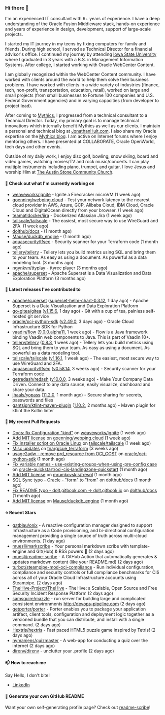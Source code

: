 ### Hi there 👋

I'm an experienced IT consultant with 9+ years of experience. I have a deep understanding of the Oracle Fusion Middleware stack, hands-on experience and years of experience in design, development, support of large-scale projects.

I started my IT journey in my teens by fixing computers for family and friends. During high school, I served as Technical Director for a financial advisor's office. I continued my journey by attending [Iowa State University](iastate.edu) where I graduated in 3 years with a B.S. in Management Information Systems. After college, I started working with Oracle WebCenter Content.

I am globally recognized within the WebCenter Content community. I have worked with clients around the world to help them solve their business problems. I have worked with clients in a wide variety of industries (finance, tech, non-profit, transportation, education, retail), worked on large and small projects (from small businesses to Fortune 100 companies and U.S. Federal Government agencies) and in varying capacities (from developer to project lead).

After coming to [Mythics](https://www.mythics.com/), I progressed from a technical consultant to a Technical Director. Today, my primary goal is to manage technical innovations which internally benefit Mythics as well as our clients. I maintain a personal and technical blog at [JonathanHult.com](https://jonathanhult.com). I also share my Oracle expertise on the [Mythics blog](https://www.mythics.com/about/blog/). I am active on Internet forums where I enjoy mentoring others. I have presented at COLLABORATE, Oracle OpenWorld, tech days and other events.

Outside of my daily work, I enjoy disc golf, bowling, snow skiing, board and video games, watching movies/TV and rock music/concerts. I can play multiple instruments including piano, trumpet, and guitar. I love Jesus and worship Him at [The Austin Stone Community Church](https://austinstone.org/).

#### 👷 Check out what I'm currently working on

- [weaveworks/ignite](https://github.com/weaveworks/ignite) - Ignite a Firecracker microVM (1 week ago)
- [goenning/webping.cloud](https://github.com/goenning/webping.cloud) - Test your network latency to the nearest cloud provider in AWS, Azure, GCP, Alibaba Cloud, IBM Cloud, Oracle Cloud and DigitalOcean directly from your browser. (1 week ago)
- [teamatldocker/jira](https://github.com/teamatldocker/jira) - Dockerized Atlassian Jira (1 week ago)
- [tailscale/tailscale](https://github.com/tailscale/tailscale) - The easiest, most secure way to use WireGuard and 2FA. (1 week ago)
- [dolthub/docs](https://github.com/dolthub/docs) -  (1 month ago)
- [Mause/duckdb_engine](https://github.com/Mause/duckdb_engine) -  (1 month ago)
- [aquasecurity/tfsec](https://github.com/aquasecurity/tfsec) - Security scanner for your Terraform code (1 month ago)
- [tellery/tellery](https://github.com/tellery/tellery) - Tellery lets you build metrics using SQL and bring them to your team. As easy as using a document. As powerful as a data modeling tool. (3 months ago)
- [ngynkvn/ttyplay](https://github.com/ngynkvn/ttyplay) - ttyrec player (3 months ago)
- [apache/superset](https://github.com/apache/superset) - Apache Superset is a Data Visualization and Data Exploration Platform (3 months ago)

#### 🔭 Latest releases I've contributed to

- [apache/superset](https://github.com/apache/superset) ([superset-helm-chart-0.3.12](https://github.com/apache/superset/releases/tag/superset-helm-chart-0.3.12), 1 day ago) - Apache Superset is a Data Visualization and Data Exploration Platform
- [go-gitea/gitea](https://github.com/go-gitea/gitea) ([v1.15.6](https://github.com/go-gitea/gitea/releases/tag/v1.15.6), 1 day ago) - Git with a cup of tea, painless self-hosted git service
- [oracle/oci-python-sdk](https://github.com/oracle/oci-python-sdk) ([v2.49.0](https://github.com/oracle/oci-python-sdk/releases/tag/v2.49.0), 3 days ago) - Oracle Cloud Infrastructure SDK for Python
- [vaadin/flow](https://github.com/vaadin/flow) ([9.0.0.alpha11](https://github.com/vaadin/flow/releases/tag/9.0.0.alpha11), 1 week ago) - Flow is a Java framework binding Vaadin web components to Java. This is part of Vaadin 10&#43;.
- [tellery/tellery](https://github.com/tellery/tellery) ([0.8.3](https://github.com/tellery/tellery/releases/tag/0.8.3), 1 week ago) - Tellery lets you build metrics using SQL and bring them to your team. As easy as using a document. As powerful as a data modeling tool.
- [tailscale/tailscale](https://github.com/tailscale/tailscale) ([v1.16.1](https://github.com/tailscale/tailscale/releases/tag/v1.16.1), 1 week ago) - The easiest, most secure way to use WireGuard and 2FA.
- [aquasecurity/tfsec](https://github.com/aquasecurity/tfsec) ([v0.58.14](https://github.com/aquasecurity/tfsec/releases/tag/v0.58.14), 3 weeks ago) - Security scanner for your Terraform code
- [getredash/redash](https://github.com/getredash/redash) ([v10.0.0](https://github.com/getredash/redash/releases/tag/v10.0.0), 3 weeks ago) - Make Your Company Data Driven. Connect to any data source, easily visualize, dashboard and share your data.
- [jhaals/yopass](https://github.com/jhaals/yopass) ([11.2.0](https://github.com/jhaals/yopass/releases/tag/11.2.0), 1 month ago) - Secure sharing for secrets, passwords and files 
- [gantsign/ktlint-maven-plugin](https://github.com/gantsign/ktlint-maven-plugin) ([1.10.2](https://github.com/gantsign/ktlint-maven-plugin/releases/tag/1.10.2), 2 months ago) - Maven plugin for ktlint the Kotlin linter

#### 🔨 My recent Pull Requests

- [Docs: fix Configuration &#34;kind&#34;](https://github.com/weaveworks/ignite/pull/877) on [weaveworks/ignite](https://github.com/weaveworks/ignite) (1 week ago)
- [Add MIT license](https://github.com/goenning/webping.cloud/pull/10) on [goenning/webping.cloud](https://github.com/goenning/webping.cloud) (1 week ago)
- [Fix installer script on Oracle Linux](https://github.com/tailscale/tailscale/pull/3146) on [tailscale/tailscale](https://github.com/tailscale/tailscale) (1 week ago)
- [Misc updates](https://github.com/tnarg/cue_terraform/pull/1) on [tnarg/cue_terraform](https://github.com/tnarg/cue_terraform) (3 weeks ago)
- [usage2adw - remove prd_resource from OCI_COST](https://github.com/oracle/oci-python-sdk/pull/389) on [oracle/oci-python-sdk](https://github.com/oracle/oci-python-sdk) (1 month ago)
- [Fix variable names - use-existing-groups-when-using-pre-config case](https://github.com/oracle-quickstart/oci-cis-landingzone-quickstart/pull/32) on [oracle-quickstart/oci-cis-landingzone-quickstart](https://github.com/oracle-quickstart/oci-cis-landingzone-quickstart) (1 month ago)
- [Add MIT license](https://github.com/mrumkovskis/tresql/pull/40) on [mrumkovskis/tresql](https://github.com/mrumkovskis/tresql) (1 month ago)
- [SQL Sync typo - Oracle - &#34;form&#34; to &#34;from&#34;](https://github.com/dolthub/docs/pull/201) on [dolthub/docs](https://github.com/dolthub/docs) (1 month ago)
- [Fix README typo - dolt.gitbook.com -&gt; dolt.gitbook.io](https://github.com/dolthub/docs/pull/200) on [dolthub/docs](https://github.com/dolthub/docs) (1 month ago)
- [Add MIT license](https://github.com/Mause/duckdb_engine/pull/155) on [Mause/duckdb_engine](https://github.com/Mause/duckdb_engine) (1 month ago)

#### ⭐ Recent Stars

- [gatblau/onix](https://github.com/gatblau/onix) - A reactive configuration manager designed to support Infrastructure as a Code provisioning, and bi-directional configuration management providing a single source of truth across multi-cloud environments. (1 day ago)
- [muesli/markscribe](https://github.com/muesli/markscribe) - Your personal markdown scribe with template-engine and Git(Hub) &amp; RSS powers 📜 (2 days ago)
- [muesli/readme-scribe](https://github.com/muesli/readme-scribe) - A GitHub Action that automatically generates &amp; updates markdown content (like your README.md) (2 days ago)
- [turbot/steampipe-mod-oci-compliance](https://github.com/turbot/steampipe-mod-oci-compliance) - Run individual configuration, compliance and security controls or full compliance benchmarks for CIS across all of your Oracle Cloud Infrastructure accounts using Steampipe. (2 days ago)
- [TheHive-Project/TheHive](https://github.com/TheHive-Project/TheHive) - TheHive: a Scalable, Open Source and Free Security Incident Response Platform (2 days ago)
- [samsquire/mazzle](https://github.com/samsquire/mazzle) - run server for building large and complicated consistent environments http://devops-pipeline.com (2 days ago)
- [getporter/porter](https://github.com/getporter/porter) - Porter enables you to package your application artifact, client tools, configuration and deployment logic together as a versioned bundle that you can distribute, and install with a single command. (2 days ago)
- [Hextris/hextris](https://github.com/Hextris/hextris) - Fast paced HTML5 puzzle game inspired by Tetris! (2 days ago)
- [nymanjens/quizmaster](https://github.com/nymanjens/quizmaster) - A web-app for conducting a quiz over the internet (2 days ago)
- [direnv/direnv](https://github.com/direnv/direnv) - unclutter your .profile (2 days ago)

#### 📫 How to reach me

Say Hello, I don't bite!

- [LinkedIn](https://www.linkedin.com/in/jonathanhult)

#### 📖 Generate your own GitHub README

Want your own self-generating profile page? Check out [readme-scribe](https://github.com/muesli/readme-scribe)!
